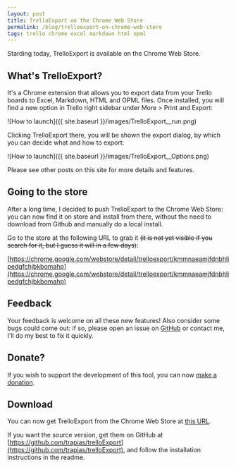 ```yaml
---
layout: post
title: TrelloExport on the Chrome Web Store
permalink: /blog/trelloexport-on-chrome-web-store
tags: trello chrome excel markdown html opml
---
```


Starding today, TrelloExport is available on the Chrome Web Store.

## What's TrelloExport?
It's a Chrome extension that allows you to export data from your Trello boards to Excel, Markdown, HTML and OPML files.
Once installed, you will find a new option in Trello right sidebar under More > Print and Export:

![How to launch]({{ site.baseurl }}/images/TrelloExport__run.png)

Clicking TrelloExport there, you will be shown the export dialog, by which you can decide what and how to export:

![How to launch]({{ site.baseurl }}/images/TrelloExport__Options.png)

Please see other posts on this site for more details and features.


## Going to the store
After a long time, I decided to push TrelloExport to the Chrome Web Store: you can now find it on store and install from there, without the need to download from Github and manually do a local install.

Go to the store at the following URL to grab it ~~(it is not yet visible if you search for it, but I guess it will in a few days)~~:

[https://chrome.google.com/webstore/detail/trelloexport/kmmnaeamjfdnbhljpedgfchjbkbomahp](https://chrome.google.com/webstore/detail/trelloexport/kmmnaeamjfdnbhljpedgfchjbkbomahp)



## Feedback
Your feedback is welcome on all these new features! Also consider some bugs could come out: if so, please open an issue on [GitHub](https://github.com/trapias/trelloExport/issues) or contact me, I'll do my best to fix it quickly.

## Donate?
If you wish to support the development of this tool, you can now [make a donation](https://trapias.github.io/donate/).

## Download
You can now get TrelloExport from the Chrome Web Store at [this URL](https://chrome.google.com/webstore/detail/trelloexport/kmmnaeamjfdnbhljpedgfchjbkbomahp).

If you want the source version, get them on GitHub at [https://github.com/trapias/trelloExport](https://github.com/trapias/trelloExport), and follow the installation instructions in the readme.
